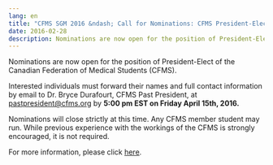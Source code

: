 ```yaml
---
lang: en
title: "CFMS SGM 2016 &ndash; Call for Nominations: CFMS President-Elect"
date: 2016-02-28
description: Nominations are now open for the position of President-Elect of the Canadian Federation of Medical Students (CFMS). Deadline April 15th, 2016.
---
```


Nominations are now open for the position of President-Elect of the Canadian Federation of Medical Students (CFMS).

Interested individuals must forward their names and full contact information by email to Dr. Bryce Durafourt, CFMS Past President, at pastpresident@cfms.org by **5:00 pm EST on Friday April 15th, 2016.**

Nominations will close strictly at this time. Any CFMS member student may run. While previous experience with the workings of the CFMS is strongly encouraged, it is not required.

For more information, please click [here](/files/updates/SGM_2016_Call_for_Nominations_President-Elect.pdf). 